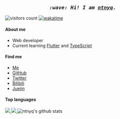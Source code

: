 <h3 align="center">
  <i>
    <samp>
      :wave: Hi! I am <a href="https://ntnyq.com" target="_blank"><ins>ntnyq</ins></a>.
    </samp>
  </i>
</h3>

![visitors count](https://visitors-by-url-pls-dont-use-this-in-your-repo.vercel.app/ntnyq-github-readme)
[![wakatime](https://wakatime.com/badge/user/79d45fbd-b519-4968-925f-64dbdf0f5186.svg)](https://wakatime.com/@79d45fbd-b519-4968-925f-64dbdf0f5186)

#### About me

- Web developer
- Current learning [Flutter](https://flutter.dev) and [TypeScript](https://www.typescriptlang.org)

#### Find me

- [Me](https://ntnyq.com)
- [GitHub](https://github.com/ntnyq)
- [Twitter](https://twitter.com/ntnyq)
- [Bilibili](https://space.bilibili.com/40199161)
- [Juejin](https://juejin.cn/user/1591748566717591)

#### Top languages

<a href="https://github.com/surmon-china/README.md/tree/main/templates/github-top-languages#gh-dark-mode-only">
  <img src="https://readme.app.surmon.me/api/render?template_id=github-top-languages&props.username=ntnyq&props.theme=dark&props.background=transparent&props.count=12&props.columns=4&props.columnGap=66&props.legendSize=6&svg.width=846&svg.height=188">
</a>
<a href="https://github.com/surmon-china/README.md/tree/main/templates/github-top-languages#gh-light-mode-only">
  <img src="https://readme.app.surmon.me/api/render?template_id=github-top-languages&props.username=ntnyq&props.background=transparent&props.count=12&props.columns=4&props.columnGap=66&props.legendSize=6&svg.width=846&svg.height=188">
</a>

<img src="https://github-readme-stats.vercel.app/api?username=ntnyq&show_icons=true&theme=vue&include_all_commits=true&count_private=true" alt="ntnyq's github stats" >

